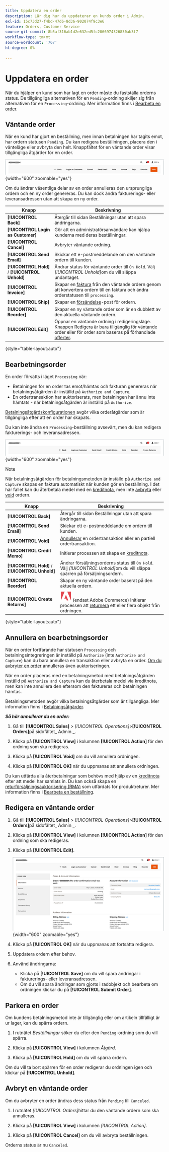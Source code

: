 ```yaml
---
title: Uppdatera en order
description: Lär dig hur du uppdaterar en kunds order i Admin.
exl-id: 15c73d27-f4bd-47d6-8d36-902074f9c3e6
feature: Orders, Customer Service
source-git-commit: 8b5af316ab1d2e632ed5fc2066974326830ab3f7
workflow-type: tm+mt
source-wordcount: '767'
ht-degree: 0%

---
```


# Uppdatera en order

När du hjälper en kund som har lagt en order måste du fastställa orderns status. De tillgängliga alternativen för en `Pending`-ordning skiljer sig från alternativen för en `Processing`-ordning. Mer information finns i [Bearbeta en order](order-processing.md).

## Väntande order

När en kund har gjort en beställning, men innan betalningen har tagits emot, har ordern statusen `Pending`. Du kan redigera beställningen, placera den i vänteläge eller avbryta den helt. Knappfältet för en väntande order visar tillgängliga åtgärder för en order.

![Alternativ för väntande beställning](./assets/order-button-bar-pending.png){width="600" zoomable="yes"}

Om du ändrar väsentliga delar av en order annulleras den ursprungliga ordern och en ny order genereras. Du kan dock ändra fakturerings- eller leveransadressen utan att skapa en ny order.

| Knapp | Beskrivning |
|--- |--- |
| **[!UICONTROL Back]** | Återgår till sidan Beställningar utan att spara ändringarna. |
| **[!UICONTROL Login as Customer]** | Gör att en administratörsanvändare kan hjälpa kunderna med deras beställningar. |
| **[!UICONTROL Cancel]** | Avbryter väntande ordning. |
| **[!UICONTROL Send Email]** | Skickar ett e-postmeddelande om den väntande ordern till kunden. |
| **[!UICONTROL Hold]** / **[!UICONTROL Unhold]** | Ändrar status för väntande order till `On Hold`. Välj _[!UICONTROL Unhold]_&#x200B;om du vill släppa undantaget. |
| **[!UICONTROL Invoice]** | Skapar en [faktura](invoices.md#create-an-invoice) från den väntande ordern genom att konvertera ordern till en faktura och ändra orderstatusen till `processing`. |
| **[!UICONTROL Ship]** | Skapar en [försändelse](shipments.md#create-a-shipment)-post för ordern. |
| **[!UICONTROL Reorder]** | Skapar en ny väntande order som är en dubblett av den aktuella väntande ordern. |
| **[!UICONTROL Edit]** | Öppnar en väntande ordning i redigeringsläge. Knappen Redigera är bara tillgänglig för väntande order eller för order som baseras på förhandlade [offerter](../b2b/quotes.md). |

{style="table-layout:auto"}

## Bearbetningsorder

En order försätts i läget `Processing` när:

* Betalningen för en order tas emot/hämtas och fakturan genereras när betalningsåtgärden är inställd på `Authorize and Capture`.
* En ordertransaktion har auktoriserats, men betalningen har ännu inte hämtats - när betalningsåtgärden är inställd på `Authorize`.

[Betalningsåtgärdskonfigurationen](../configuration-reference/sales/payment-methods.md#payment-actions) avgör vilka orderåtgärder som är tillgängliga efter att en order har skapats.

Du kan inte ändra en `Processing`-beställning avsevärt, men du kan redigera fakturerings- och leveransadressen.

![Bearbetar orderalternativ](./assets/order-button-bar-processing.png){width="600" zoomable="yes"}

>[!NOTE]
>
>När betalningsåtgärden för betalningsmetoden är inställd på `Authorize and Capture` skapas en faktura automatiskt när kunden gör en beställning. I det här fallet kan du återbetala medel med en [kreditnota](credit-memo-create.md), men inte [avbryta](#cancel-a-pending-order) eller [void](#void-a-processing-order) ordern.

| Knapp | Beskrivning |
|--- |--- |
| **[!UICONTROL Back]** | Återgår till sidan Beställningar utan att spara ändringarna. |
| **[!UICONTROL Send Email]** | Skickar ett e-postmeddelande om ordern till kunden. |
| **[!UICONTROL Void]** | [Annullerar](#void-a-processing-order) en ordertransaktion eller en partiell ordertransaktion. |
| **[!UICONTROL Credit Memo]** | Initierar processen att skapa en [kreditnota](credit-memo-create.md). |
| **[!UICONTROL Hold]** / **[!UICONTROL Unhold]** | Ändrar försäljningsorderns status till `On Hold`. Välj _[!UICONTROL Unhold]_&#x200B;om du vill släppa spärren på försäljningsordern. |
| **[!UICONTROL Reorder]** | Skapar en ny väntande order baserat på den aktuella ordern. |
| **[!UICONTROL Create Returns]** | ![Adobe Commerce](../assets/adobe-logo.svg) (endast Adobe Commerce) Initierar processen att [returnera](returns.md) ett eller flera objekt från ordningen. |

{style="table-layout:auto"}

## Annullera en bearbetningsorder

När en order fortfarande har statusen `Processing` och betalningsintegreringen är inställd på `Authorize` (inte `Authorize and Capture`) kan du bara annullera en transaktion eller avbryta en order. [Om du avbryter en order](#cancel-a-pending-order) annulleras även auktoriseringen.

När en order placeras med en betalningsmetod med betalningsåtgärden inställd på `Authorize and Capture` kan du återbetala medel via kreditnota, men kan inte annullera den eftersom den faktureras och betalningen hämtas.

Betalningsmetoden avgör vilka betalningsåtgärder som är tillgängliga. Mer information finns i [Betalningsåtgärder](../configuration-reference/sales/payment-methods.md#payment-actions).

**_Så här annullerar du en order:_**

1. Gå till **[!UICONTROL Sales]** > _[!UICONTROL Operations]_>**[!UICONTROL Orders]**&#x200B;på sidofältet_ Admin _.

1. Klicka på **[!UICONTROL View]** i kolumnen **[!UICONTROL Action]** för den ordning som ska redigeras.

1. Klicka på **[!UICONTROL Void]** om du vill annullera ordningen.

1. Klicka på **[!UICONTROL OK]** när du uppmanas att annullera ordningen.

Du kan utfärda alla återbetalningar som behövs med hjälp av en [kreditnota](credit-memo-create.md) efter att medel har samlats in. Du kan också skapa en [returförsäljningsauktorisering (RMA)](returns.md) som utfärdats för produktreturer. Mer information finns i [Bearbeta en beställning](order-processing.md).

## Redigera en väntande order

1. Gå till **[!UICONTROL Sales]** > _[!UICONTROL Operations]_>**[!UICONTROL Orders]**&#x200B;på sidofältet_ Admin _.

1. Klicka på **[!UICONTROL View]** i kolumnen **[!UICONTROL Action]** för den ordning som ska redigeras.

1. Klicka på **[!UICONTROL Edit]**.

   ![Redigera ordning](./assets/order-edit.png){width="600" zoomable="yes"}

1. Klicka på **[!UICONTROL OK]** när du uppmanas att fortsätta redigera.

1. Uppdatera ordern efter behov.

1. Använd ändringarna:
   * Klicka på **[!UICONTROL Save]** om du vill spara ändringar i fakturerings- eller leveransadressen.
   * Om du vill spara ändringar som gjorts i radobjekt och bearbeta om ordningen klickar du på **[!UICONTROL Submit Order]**.

## Parkera en order

Om kundens betalningsmetod inte är tillgänglig eller om artikeln tillfälligt är ur lager, kan du spärra ordern.

1. I rutnätet _Beställningar_ söker du efter den `Pending`-ordning som du vill spärra.

1. Klicka på **[!UICONTROL View]** i kolumnen _Åtgärd_.

1. Klicka på **[!UICONTROL Hold]** om du vill spärra ordern.

Om du vill ta bort spärren för en order redigerar du ordningen igen och klickar på **[!UICONTROL Unhold]**.

## Avbryt en väntande order

Om du avbryter en order ändras dess status från `Pending` till `Canceled`.

1. I rutnätet _[!UICONTROL Orders]_&#x200B;hittar du den väntande ordern som ska annulleras.

1. Klicka på **[!UICONTROL View]** i kolumnen _[!UICONTROL Action]_.

1. Klicka på **[!UICONTROL Cancel]** om du vill avbryta beställningen.

Orderns status är nu `Canceled`.
